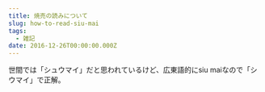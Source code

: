 ```yaml
---
title: 焼売の読みについて
slug: how-to-read-siu-mai
tags:
  - 雑記
date: 2016-12-26T00:00:00.000Z
---
```

世間では「シュウマイ」だと思われているけど、広東語的にsiu maiなので「シウマイ」で正解。
